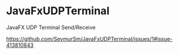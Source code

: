 # JavaFxUDPTerminal
JavaFX UDP Terminal Send/Receive


https://github.com/SeymurSm/JavaFxUDPTerminal/issues/1#issue-413810843
